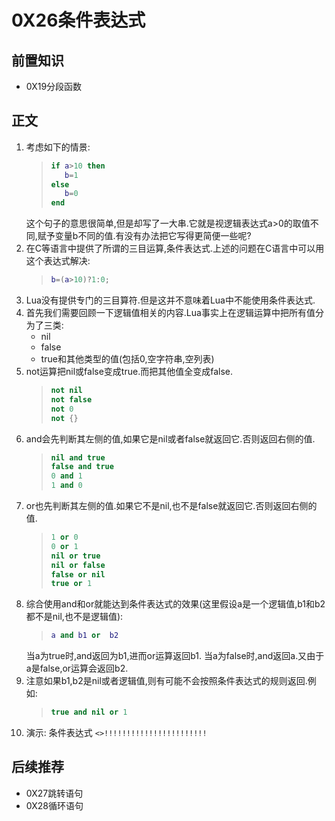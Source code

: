 # 0X26条件表达式

## 前置知识

* 0X19分段函数

## 正文

1. 考虑如下的情景:
    >```lua
    >if a>10 then
    >    b=1
    >else
    >    b=0
    >end
    >```
    这个句子的意思很简单,但是却写了一大串.它就是视逻辑表达式a>0的取值不同,赋予变量b不同的值.有没有办法把它写得更简便一些呢?
2. 在C等语言中提供了所谓的三目运算,条件表达式.上述的问题在C语言中可以用这个表达式解决:
    >```lua
    >b=(a>10)?1:0;
    >```
3. Lua没有提供专门的三目算符.但是这并不意味着Lua中不能使用条件表达式.
4. 首先我们需要回顾一下逻辑值相关的内容.Lua事实上在逻辑运算中把所有值分为了三类:
    * nil
    * false
    * true和其他类型的值(包括0,空字符串,空列表)
5. not运算把nil或false变成true.而把其他值全变成false.
    >```lua
    >not nil
    >not false
    >not 0
    >not {}
    >```
6. and会先判断其左侧的值,如果它是nil或者false就返回它.否则返回右侧的值.
    >```lua
    >nil and true
    >false and true
    >0 and 1
    >1 and 0
    >```
7. or也先判断其左侧的值.如果它不是nil,也不是false就返回它.否则返回右侧的值.
    >```lua
    >1 or 0
    >0 or 1
    >nil or true
    >nil or false
    >false or nil
    >true or 1
    >```
8. 综合使用and和or就能达到条件表达式的效果(这里假设a是一个逻辑值,b1和b2都不是nil,也不是逻辑值):
    >```lua
    >a and b1 or  b2
    >```
    当a为true时,and返回为b1,进而or运算返回b1.
    当a为false时,and返回a.又由于a是false,or运算会返回b2.
9. 注意如果b1,b2是nil或者逻辑值,则有可能不会按照条件表达式的规则返回.例如:
    >```lua
    >true and nil or 1
    >```
10. 演示: 条件表达式  `<>!!!!!!!!!!!!!!!!!!!!!!!`

## 后续推荐

* 0X27跳转语句
* 0X28循环语句